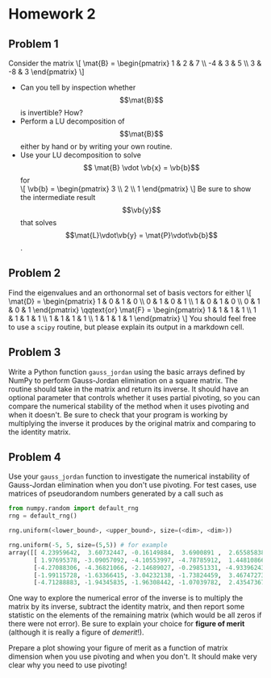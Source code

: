 # Homework 2

## Problem 1

Consider the matrix
\\[
 \mat{B} = \begin{pmatrix}
  1  & 2  & 7 \\\ 
  -4 & 3  & 5 \\\ 
  3  & -8 & 3
\end{pmatrix}
\\]

+ Can you tell by inspection whether $$\mat{B}$$ is invertible? How?
+ Perform a LU decomposition of $$\mat{B}$$ either by hand or by writing your own routine.
+ Use your LU decomposition to solve $$ \mat{B} \vdot \vb{x} = \vb{b}$$ for  
\\[
  \vb{b} = \begin{pmatrix} 3 \\\ 2 \\\ 1 \end{pmatrix}
\\]
Be sure to show the intermediate result $$\vb{y}$$ that solves $$\mat{L}\vdot\vb{y} = \mat{P}\vdot\vb{b}$$.


## Problem 2

Find the eigenvalues and an orthonormal set of basis vectors for either
\\[
    \mat{D} = \begin{pmatrix}
      1 & 0 & 1 & 0 \\\ 
      0 & 1 & 0 & 1 \\\ 
      1 & 0 & 1 & 0 \\\ 
      0 & 1 & 0 & 1
    \end{pmatrix}
    \qqtext{or}
    \mat{F} = \begin{pmatrix}
    1 & 1 & 1 & 1 \\\ 
    1 & 1 & 1 & 1 \\\ 
    1 & 1 & 1 & 1 \\\ 
    1 & 1 & 1 & 1
    \end{pmatrix}
\\]
You should feel free to use a `scipy` routine, but please explain its output in a markdown cell.

## Problem 3

Write a Python function `gauss_jordan` using the basic arrays defined by NumPy to perform Gauss-Jordan elimination on a square matrix. The routine should take in the matrix and return its inverse. It should have an optional parameter that controls whether it uses partial pivoting, so you can compare the numerical stability of the method when it uses pivoting and when it doesn't. Be sure to check that your program is working by multiplying the inverse it produces by the original matrix and comparing to the identity matrix.

## Problem 4

Use your `gauss_jordan` function to investigate the numerical instability of Gauss-Jordan elimination when you don't use pivoting. For test cases, use matrices of pseudorandom numbers generated by a call such as

~~~~ python
from numpy.random import default_rng
rng = default_rng()

rng.uniform(<lower_bound>, <upper_bound>, size=(<dim>, <dim>))

rng.uniform(-5, 5, size=(5,5)) # for example
array([[ 4.23959642,  3.60732447, -0.16149884,  3.6900891 ,  2.65585838],
       [ 1.97695378, -3.09057092, -4.10553997, -4.78785912,  1.44810866],
       [-4.27088306, -4.36821066, -2.14689027, -0.29851331, -4.93396243],
       [-1.99115728, -1.63366415, -3.04232138, -1.73824459,  3.46747273],
       [-4.71288883, -1.94345835, -1.96308442, -1.07039782,  2.43547367]])
~~~~

One way to explore the numerical error of the inverse is to multiply the matrix by its inverse, subtract the identity matrix, and then report some statistic on the elements of the remaining matrix (which would be all zeros if there were not error). Be sure to explain your choice for **figure of merit** (although it is really a figure of *demerit*!).

Prepare a plot showing your figure of merit as a function of matrix dimension when you use pivoting and when you don't. It should make very clear why you need to use pivoting! 